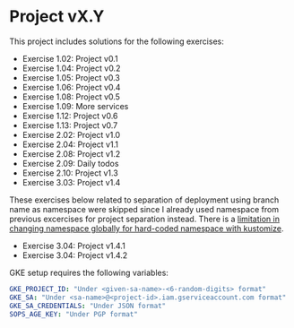 # Project vX.Y

This project includes solutions for the following exercises:

* Exercise 1.02: Project v0.1
* Exercise 1.04: Project v0.2
* Exercise 1.05: Project v0.3
* Exercise 1.06: Project v0.4
* Exercise 1.08: Project v0.5
* Exercise 1.09: More services
* Exercise 1.12: Project v0.6
* Exercise 1.13: Project v0.7
* Exercise 2.02: Project v1.0
* Exercise 2.04: Project v1.1
* Exercise 2.08: Project v1.2
* Exercise 2.09: Daily todos
* Exercise 2.10: Project v1.3
* Exercise 3.03: Project v1.4


These exercises below related to separation of deployment using branch name as namespace were skipped since I already used namespace from previous excercises for project separation instead. There is a [limitation in changing namespace globally for hard-coded namespace with kustomize](https://github.com/kubernetes-sigs/kustomize/issues/880).

* Exercise 3.04: Project v1.4.1
* Exercise 3.04: Project v1.4.2


GKE setup requires the following variables:

```yaml
GKE_PROJECT_ID: "Under <given-sa-name>-<6-random-digits> format"
GKE_SA: "Under <sa-name>@<project-id>.iam.gserviceaccount.com format"
GKE_SA_CREDENTIALS: "Under JSON format"
SOPS_AGE_KEY: "Under PGP format"
```